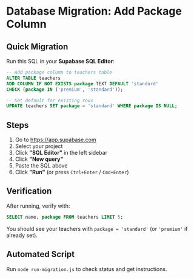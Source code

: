 # Database Migration: Add Package Column

## Quick Migration

Run this SQL in your **Supabase SQL Editor**:

```sql
-- Add package column to teachers table
ALTER TABLE teachers 
ADD COLUMN IF NOT EXISTS package TEXT DEFAULT 'standard' 
CHECK (package IN ('premium', 'standard'));

-- Set default for existing rows
UPDATE teachers SET package = 'standard' WHERE package IS NULL;
```

## Steps

1. Go to https://app.supabase.com
2. Select your project
3. Click **"SQL Editor"** in the left sidebar
4. Click **"New query"**
5. Paste the SQL above
6. Click **"Run"** (or press `Ctrl+Enter` / `Cmd+Enter`)

## Verification

After running, verify with:

```sql
SELECT name, package FROM teachers LIMIT 5;
```

You should see your teachers with `package = 'standard'` (or `'premium'` if already set).

## Automated Script

Run `node run-migration.js` to check status and get instructions.


